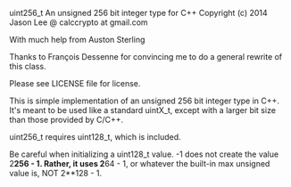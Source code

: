 ﻿uint256_t
An unsigned 256 bit integer type for C++
Copyright (c) 2014 Jason Lee @ calccrypto at gmail.com

With much help from Auston Sterling

Thanks to François Dessenne for convincing me
to do a general rewrite of this class.

Please see LICENSE file for license.

This is simple implementation of an unsigned 256 bit
integer type in C++. It's meant to be used like a standard
uintX_t, except with a larger bit size than those provided
by C/C++.

uint256_t requires uint128_t, which is included.

Be careful when initializing a uint128_t value. -1 does not
create the value 2**256 - 1. Rather, it uses 2**64 - 1, or
whatever the built-in max unsigned value is, NOT 2**128 - 1.